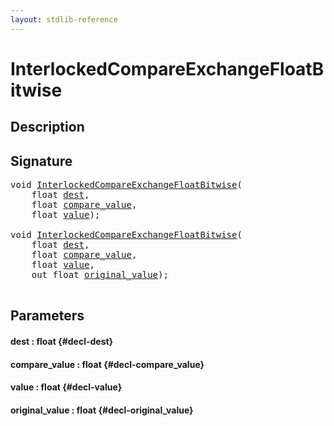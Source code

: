 ```yaml
---
layout: stdlib-reference
---
```


# InterlockedCompareExchangeFloatBitwise

## Description





## Signature 

<pre>
<span class="code_keyword">void</span> <a href="/stdlib-reference/global-decls/InterlockedCompareExchangeFloatBitwise">InterlockedCompareExchangeFloatBitwise</a>(
    <span class="code_keyword">float</span> <a href="/stdlib-reference/global-decls/InterlockedCompareExchangeFloatBitwise#decl-dest" class="code_param">dest</a>,
    <span class="code_keyword">float</span> <a href="/stdlib-reference/global-decls/InterlockedCompareExchangeFloatBitwise#decl-compare_value" class="code_param">compare_value</a>,
    <span class="code_keyword">float</span> <a href="/stdlib-reference/global-decls/InterlockedCompareExchangeFloatBitwise#decl-value" class="code_param">value</a>);

<span class="code_keyword">void</span> <a href="/stdlib-reference/global-decls/InterlockedCompareExchangeFloatBitwise">InterlockedCompareExchangeFloatBitwise</a>(
    <span class="code_keyword">float</span> <a href="/stdlib-reference/global-decls/InterlockedCompareExchangeFloatBitwise#decl-dest" class="code_param">dest</a>,
    <span class="code_keyword">float</span> <a href="/stdlib-reference/global-decls/InterlockedCompareExchangeFloatBitwise#decl-compare_value" class="code_param">compare_value</a>,
    <span class="code_keyword">float</span> <a href="/stdlib-reference/global-decls/InterlockedCompareExchangeFloatBitwise#decl-value" class="code_param">value</a>,
    <span class="code_keyword">out</span> <span class="code_keyword">float</span> <a href="/stdlib-reference/global-decls/InterlockedCompareExchangeFloatBitwise#decl-original_value" class="code_param">original_value</a>);

</pre>

## Parameters

#### dest  : float {#decl-dest}
#### compare\_value  : float {#decl-compare_value}
#### value  : float {#decl-value}
#### original\_value  : float {#decl-original_value}

